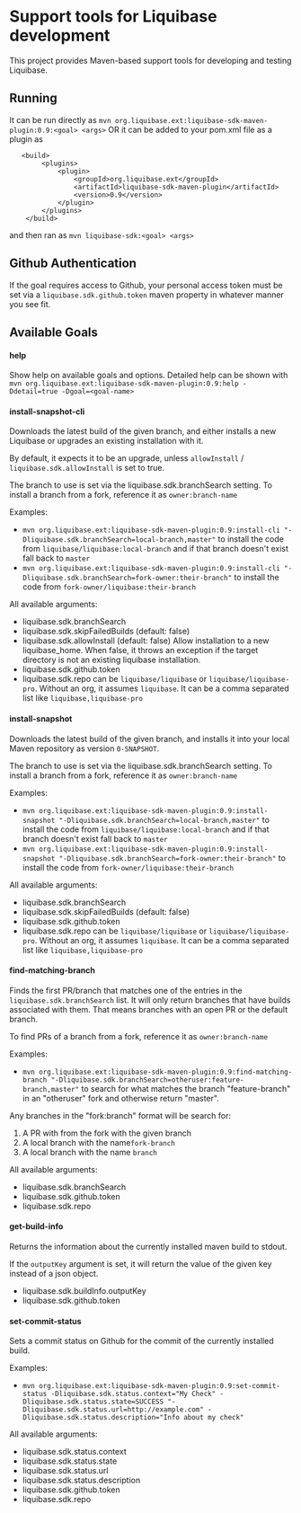 # Support tools for Liquibase development

This project provides Maven-based support tools for developing and testing Liquibase.

## Running

It can be run directly as `mvn org.liquibase.ext:liquibase-sdk-maven-plugin:0.9:<goal> <args>` OR it can be added to your pom.xml file as a plugin as

```
   <build>
        <plugins>
            <plugin>
                <groupId>org.liquibase.ext</groupId>
                <artifactId>liquibase-sdk-maven-plugin</artifactId>
                <version>0.9</version>
            </plugin>
        </plugins>
    </build>
```

and then ran as `mvn liquibase-sdk:<goal> <args>`

## Github Authentication

If the goal requires access to Github, your personal access token must be set via a `liquibase.sdk.github.token` maven property in whatever manner you see fit.

## Available Goals

#### help

Show help on available goals and options. Detailed help can be shown with `mvn org.liquibase.ext:liquibase-sdk-maven-plugin:0.9:help -Ddetail=true -Dgoal=<goal-name>`

#### install-snapshot-cli

Downloads the latest build of the given branch, and either installs a new Liquibase or upgrades an existing installation with it.

By default, it expects it to be an upgrade, unless `allowInstall` / `liquibase.sdk.allowInstall` is set to true.

The branch to use is set via the liquibase.sdk.branchSearch setting. To install a branch from a fork, reference it as `owner:branch-name`

Examples:
- `mvn org.liquibase.ext:liquibase-sdk-maven-plugin:0.9:install-cli "-Dliquibase.sdk.branchSearch=local-branch,master"` to install the code from `liquibase/liquibase:local-branch` and if that branch doesn't exist fall back to `master`
- `mvn org.liquibase.ext:liquibase-sdk-maven-plugin:0.9:install-cli "-Dliquibase.sdk.branchSearch=fork-owner:their-branch"` to install the code from `fork-owner/liquibase:their-branch`

All available arguments:

- liquibase.sdk.branchSearch
- liquibase.sdk.skipFailedBuilds (default: false)
- liquibase.sdk.allowInstall (default: false) Allow installation to a new liquibase_home. When false, it throws an exception if the target directory is not an existing liquibase installation.
- liquibase.sdk.github.token
- liquibase.sdk.repo can be `liquibase/liquibase` or `liquibase/liquibase-pro`. Without an org, it assumes `liquibase`. It can be a comma separated list like `liquibase,liquibase-pro`


#### install-snapshot

Downloads the latest build of the given branch, and installs it into your local Maven repository as version `0-SNAPSHOT`.

The branch to use is set via the liquibase.sdk.branchSearch setting. To install a branch from a fork, reference it as `owner:branch-name`

Examples:
- `mvn org.liquibase.ext:liquibase-sdk-maven-plugin:0.9:install-snapshot "-Dliquibase.sdk.branchSearch=local-branch,master"` to install the code from `liquibase/liquibase:local-branch` and if that branch doesn't exist fall back to `master`
- `mvn org.liquibase.ext:liquibase-sdk-maven-plugin:0.9:install-snapshot "-Dliquibase.sdk.branchSearch=fork-owner:their-branch"` to install the code from `fork-owner/liquibase:their-branch`

All available arguments:

- liquibase.sdk.branchSearch
- liquibase.sdk.skipFailedBuilds (default: false)
- liquibase.sdk.github.token
- liquibase.sdk.repo can be `liquibase/liquibase` or `liquibase/liquibase-pro`. Without an org, it assumes `liquibase`. It can be a comma separated list like `liquibase,liquibase-pro`

#### find-matching-branch

Finds the first PR/branch that matches one of the entries in the `liquibase.sdk.branchSearch` list. 
It will only return branches that have builds associated with them. That means branches with an open PR or the default branch.

To find PRs of a branch from a fork, reference it as `owner:branch-name`

Examples:
- `mvn org.liquibase.ext:liquibase-sdk-maven-plugin:0.9:find-matching-branch "-Dliquibase.sdk.branchSearch=otheruser:feature-branch,master"` to search for what matches the branch "feature-branch" in an "otheruser" fork and otherwise return "master".

Any branches in the "fork:branch" format will be search for:
1. A PR with from the fork with the given branch
2. A local branch with the name`fork-branch`
3. A local branch with the name `branch`

All available arguments:

- liquibase.sdk.branchSearch
- liquibase.sdk.github.token
- liquibase.sdk.repo

#### get-build-info

Returns the information about the currently installed maven build to stdout. 

If the `outputKey` argument is set, it will return the value of the given key instead of a json object.

- liquibase.sdk.buildInfo.outputKey
- liquibase.sdk.github.token

#### set-commit-status

Sets a commit status on Github for the commit of the currently installed build.

Examples:
- `mvn org.liquibase.ext:liquibase-sdk-maven-plugin:0.9:set-commit-status -Dliquibase.sdk.status.context="My Check" -Dliquibase.sdk.status.state=SUCCESS "-Dliquibase.sdk.status.url=http://example.com" -Dliquibase.sdk.status.description="Info about my check"`


All available arguments:

- liquibase.sdk.status.context
- liquibase.sdk.status.state
- liquibase.sdk.status.url
- liquibase.sdk.status.description
- liquibase.sdk.github.token
- liquibase.sdk.repo
